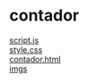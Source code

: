 # contador 
<a href='https://gabrielryanft.github.io/learning/cursoemvideo/javascript/exercicios-cursoemvideo/contador/script.js/' target='_blank' rel='next'>script.js</a><br/>
<a href='https://gabrielryanft.github.io/learning/cursoemvideo/javascript/exercicios-cursoemvideo/contador/style.css/' target='_blank' rel='next'>style.css</a><br/>
<a href='https://gabrielryanft.github.io/learning/cursoemvideo/javascript/exercicios-cursoemvideo/contador/contador.html/' target='_blank' rel='next'>contador.html</a><br/>
<a href='https://gabrielryanft.github.io/learning/cursoemvideo/javascript/exercicios-cursoemvideo/contador/imgs/' target='_blank' rel='next'>imgs</a><br/>
